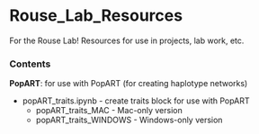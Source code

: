 # Rouse_Lab_Resources
For the Rouse Lab! Resources for use in projects, lab work, etc.

### Contents ###
**PopART**: for use with PopART (for creating haplotype networks)
- popART_traits.ipynb - create traits block for use with PopART
  - popART_traits_MAC - Mac-only version
  - popART_traits_WINDOWS - Windows-only version
